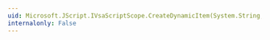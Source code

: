 ```yaml
---
uid: Microsoft.JScript.IVsaScriptScope.CreateDynamicItem(System.String,Microsoft.JScript.Vsa.JSVsaItemType)
internalonly: False
---
```

